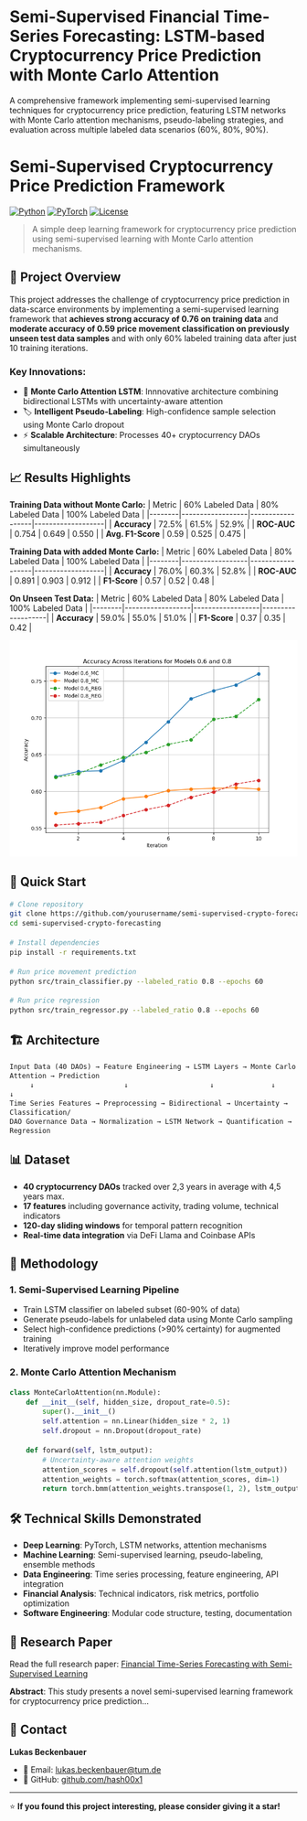 # Semi-Supervised Financial Time-Series Forecasting: LSTM-based Cryptocurrency Price Prediction with Monte Carlo Attention
A comprehensive framework implementing semi-supervised learning techniques for cryptocurrency price prediction, featuring LSTM networks with Monte Carlo attention mechanisms, pseudo-labeling strategies, and evaluation across multiple labeled data scenarios (60%, 80%, 90%).


# Semi-Supervised Cryptocurrency Price Prediction Framework

[![Python](https://img.shields.io/badge/Python-3.8+-blue.svg)](https://www.python.org/downloads/)
[![PyTorch](https://img.shields.io/badge/PyTorch-1.9+-red.svg)](https://pytorch.org/)
[![License](https://img.shields.io/badge/License-MIT-green.svg)](LICENSE)

> A simple deep learning framework for cryptocurrency price prediction using semi-supervised learning with Monte Carlo attention mechanisms.

## 🎯 **Project Overview**

This project addresses the challenge of cryptocurrency price prediction in data-scarce environments by implementing a semi-supervised learning framework that **achieves strong accuracy of 0.76 on training data** and  **moderate accuracy of 0.59 price movement classification on previously unseen test data samples** and with only 60% labeled training data after just 10 training iterations.

### **Key Innovations:**
- 🧠 **Monte Carlo Attention LSTM**: Innnovative architecture combining bidirectional LSTMs with uncertainty-aware attention
- 🏷️ **Intelligent Pseudo-Labeling**: High-confidence sample selection using Monte Carlo dropout
- ⚡ **Scalable Architecture**: Processes 40+ cryptocurrency DAOs simultaneously

## 📈 **Results Highlights**

**Training Data without Monte Carlo:**
| Metric | 60% Labeled Data | 80% Labeled Data | 100% Labeled Data |
|--------|------------------|------------------|-------------------|
| **Accuracy** | 72.5% | 61.5% | 52.9% |
| **ROC-AUC** | 0.754 | 0.649 | 0.550 |
| **Avg. F1-Score** | 0.59 | 0.525 | 0.475 |

**Training Data with added Monte Carlo:**
| Metric | 60% Labeled Data | 80% Labeled Data | 100% Labeled Data |
|--------|------------------|------------------|-------------------|
| **Accuracy** | 76.0% | 60.3% | 52.8% |
| **ROC-AUC** | 0.891 | 0.903 | 0.912 |
| **F1-Score** | 0.57 | 0.52 | 0.48 |

**On Unseen Test Data:**
| Metric | 60% Labeled Data | 80% Labeled Data | 100% Labeled Data |
|--------|------------------|------------------|-------------------|
| **Accuracy** | 59.0% | 55.0% | 51.0% |
| **F1-Score** | 0.37 | 0.35 | 0.42 |

![Model Performance](docs/results/performance_comparison.png)

## 🚀 **Quick Start**

```bash
# Clone repository
git clone https://github.com/yourusername/semi-supervised-crypto-forecasting.git
cd semi-supervised-crypto-forecasting

# Install dependencies
pip install -r requirements.txt

# Run price movement prediction
python src/train_classifier.py --labeled_ratio 0.8 --epochs 60

# Run price regression
python src/train_regressor.py --labeled_ratio 0.8 --epochs 60
```

## 🏗️ **Architecture**

```
Input Data (40 DAOs) → Feature Engineering → LSTM Layers → Monte Carlo Attention → Prediction
     ↓                      ↓                    ↓              ↓                  ↓
Time Series Features → Preprocessing → Bidirectional → Uncertainty → Classification/
DAO Governance Data → Normalization → LSTM Network → Quantification → Regression
```

## 📊 **Dataset**

- **40 cryptocurrency DAOs** tracked over 2,3 years in average with 4,5 years max.
- **17 features** including governance activity, trading volume, technical indicators
- **120-day sliding windows** for temporal pattern recognition
- **Real-time data integration** via DeFi Llama and Coinbase APIs

## 🔬 **Methodology**

### **1. Semi-Supervised Learning Pipeline**
- Train LSTM classifier on labeled subset (60-90% of data)
- Generate pseudo-labels for unlabeled data using Monte Carlo sampling
- Select high-confidence predictions (>90% certainty) for augmented training
- Iteratively improve model performance

### **2. Monte Carlo Attention Mechanism**
```python
class MonteCarloAttention(nn.Module):
    def __init__(self, hidden_size, dropout_rate=0.5):
        super().__init__()
        self.attention = nn.Linear(hidden_size * 2, 1)
        self.dropout = nn.Dropout(dropout_rate)
    
    def forward(self, lstm_output):
        # Uncertainty-aware attention weights
        attention_scores = self.dropout(self.attention(lstm_output))
        attention_weights = torch.softmax(attention_scores, dim=1)
        return torch.bmm(attention_weights.transpose(1, 2), lstm_output)
```

## 🛠️ **Technical Skills Demonstrated**

- **Deep Learning**: PyTorch, LSTM networks, attention mechanisms
- **Machine Learning**: Semi-supervised learning, pseudo-labeling, ensemble methods
- **Data Engineering**: Time series processing, feature engineering, API integration
- **Financial Analysis**: Technical indicators, risk metrics, portfolio optimization
- **Software Engineering**: Modular code structure, testing, documentation

## 📝 **Research Paper**

Read the full research paper: [Financial Time-Series Forecasting with Semi-Supervised Learning](docs/research_paper.pdf)

**Abstract**: This study presents a novel semi-supervised learning framework for cryptocurrency price prediction...

## 🤝 **Contact**

**Lukas Beckenbauer**
- 📧 Email: lukas.beckenbauer@tum.de
- 🐙 GitHub: [github.com/hash00x1](https://github.com/hash00x1)

---

⭐ **If you found this project interesting, please consider giving it a star!**
